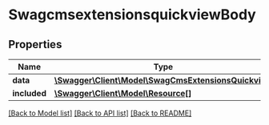 # SwagcmsextensionsquickviewBody

## Properties
Name | Type | Description | Notes
------------ | ------------- | ------------- | -------------
**data** | [**\Swagger\Client\Model\SwagCmsExtensionsQuickview**](SwagCmsExtensionsQuickview.md) |  | [optional] 
**included** | [**\Swagger\Client\Model\Resource[]**](Resource.md) |  | [optional] 

[[Back to Model list]](../../README.md#documentation-for-models) [[Back to API list]](../../README.md#documentation-for-api-endpoints) [[Back to README]](../../README.md)

